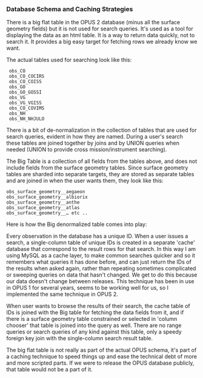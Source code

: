 ### Database Schema and Caching Strategies

There is a big flat table in the OPUS 2 database (minus all the surface geometry fields) but it is not used for search queries. It's used as a tool for displaying the data as an html table. It is a way to return data quickly, not to search it. It provides a big easy target for fetching rows we already know we want.

The actual tables used for searching look like this:

     obs_CO
     obs_CO_COCIRS
     obs_CO_COISS
     obs_GO
     obs_GO_GOSSI
     obs_VG
     obs_VG_VGISS
     obs_CO_COVIMS
     obs_NH
     obs_NH_NHJULO

There is a bit of de-normalization in the collection of tables that are used for search queries, evident in how they are named. During a user's search these tables are joined together by joins and by UNION queries when needed (UNION to provide cross mission/instrument searching).

The Big Table is a collection of all fields from the tables above, and does not include fields from the surface geometry tables. Since  surface geometry tables are sharded into separate targets, they are stored as separate tables and are joined in when the user wants them, they look like this:

    obs_surface_geometry__aegaeon
    obs_surface_geometry__albiorix
    obs_surface_geometry__anthe
    obs_surface_geometry__atlas
    obs_surface_geometry__… etc ..


Here is how the Big denormalized table comes into play:

Every observation in the database has a unique ID. When a user issues a search, a single-column table of unique IDs is created in a separate 'cache' database that correspond to the result rows for that search. In this way I am using MySQL as a cache layer, to make common searches quicker and so it remembers what queries it has done before, and can just return the IDs of the results when asked again, rather than repeating sometimes complicated or sweeping queries on data that hasn't changed. We get to do this because our data doesn't change between releases. This technique has been in use in OPUS 1 for several years, seems to be working well for us, so I implemented the same technique in OPUS 2.

When user wants to browse the results of their search, the cache table of IDs is joined with the Big table for fetching the data fields from it, and if there is a surface geometry table constrained or selected in 'column chooser' that table is joined into the query as well. There are no range queries or search queries of any kind against this table, only a speedy foreign key join with the single-column search result table.

The big flat table is not really as part of the actual OPUS schema, it's part of a caching technique to speed things up and ease the technical debt of more and more scripted parts. If we were to release the OPUS database publicly, that table would not be a part of it.
